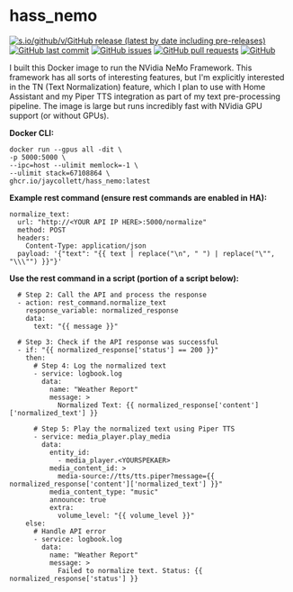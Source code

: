 
  
# hass_nemo
[![s.io/github/v/GitHub release (latest by date including pre-releases)](https://img.shields.io/github/v/release/jaycollett/hass_nemo?include_prereleases)](https://img.shields.io/github/v/release/jaycollett/hass_nemo?include_prereleases)
[![GitHub last commit](https://img.shields.io/github/last-commit/jaycollett/hass_nemo)](https://img.shields.io/github/last-commit/jaycollett/hass_nemo)
[![GitHub issues](https://img.shields.io/github/issues-raw/jaycollett/hass_nemo)](https://img.shields.io/github/issues-raw/jaycollett/hass_nemo)
[![GitHub pull requests](https://img.shields.io/github/issues-pr/jaycollett/hass_nemo)](https://img.shields.io/github/issues-pr/jaycollett/hass_nemo)
[![GitHub](https://img.shields.io/github/license/jaycollett/hass_nemo)](https://img.shields.io/github/license/jaycollett/hass_nemo)

  

I built this Docker image to run the NVidia NeMo Framework. This framework has all sorts of interesting features, but I'm explicitly interested in the TN (Text Normalization) feature, which I plan to use with Home Assistant and my Piper TTS integration as part of my text pre-processing pipeline. The image is large but runs incredibly fast with NVidia GPU support (or without GPUs).

  

**Docker CLI:**

    docker run --gpus all -dit \
    -p 5000:5000 \
    --ipc=host --ulimit memlock=-1 \
    --ulimit stack=67108864 \
    ghcr.io/jaycollett/hass_nemo:latest

**Example rest command (ensure rest commands are enabled in HA):**

    normalize_text:
      url: "http://<YOUR API IP HERE>:5000/normalize"
      method: POST
      headers:
        Content-Type: application/json
      payload: '{"text": "{{ text | replace("\n", " ") | replace("\"", "\\\"") }}"}'

**Use the rest command in a script (portion of a script below):**

      # Step 2: Call the API and process the response
      - action: rest_command.normalize_text
        response_variable: normalized_response
        data:
          text: "{{ message }}"
    
      # Step 3: Check if the API response was successful
      - if: "{{ normalized_response['status'] == 200 }}"
        then:
          # Step 4: Log the normalized text
          - service: logbook.log
            data:
              name: "Weather Report"
              message: >
                Normalized Text: {{ normalized_response['content']['normalized_text'] }}
    
          # Step 5: Play the normalized text using Piper TTS
          - service: media_player.play_media
            data:
              entity_id:
                - media_player.<YOURSPEKAER>
              media_content_id: >
                media-source://tts/tts.piper?message={{ normalized_response['content']['normalized_text'] }}"
              media_content_type: "music"
              announce: true
              extra:
                volume_level: "{{ volume_level }}"
        else:
          # Handle API error
          - service: logbook.log
            data:
              name: "Weather Report"
              message: >
                Failed to normalize text. Status: {{ normalized_response['status'] }}
